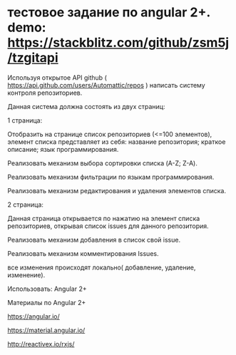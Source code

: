 # тестовое задание по angular 2+. demo: https://stackblitz.com/github/zsm5j/tzgitapi

Используя открытое API github ( https://api.github.com/users/Automattic/repos ) написать систему контроля репозиториев.

 

Данная система должна состоять из двух страниц:

 

1 страница:

 

Отобразить на странице список репозиториев (<=100 элементов), элемент списка представляет из себя: название репозитория; краткое описание; язык программирования.

Реализовать механизм выбора сортировки списка (A-Z; Z-A).

Реализовать механизм фильтрации по языкам программирования.

Реализовать механизм редактирования и удаления элементов списка.

 

2 страница:

 

Данная страница открывается по нажатию на элемент списка репозиториев, открывая список issues для данного репозитория.

Реализовать механизм добавления в список свой issue.

Реализовать механизм комментирования Issues.

 все изменения происходят локально( добавление, удаление, изменение).

Использовать: Angular 2+

 

Материалы по Angular 2+

 

https://angular.io/

https://material.angular.io/ 

http://reactivex.io/rxjs/ 
